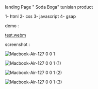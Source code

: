 
landing Page " Soda Boga" tunisian product

1- html 
2- css 
3- javascript
4- gsap

demo :


[test.webm](https://github.com/user-attachments/assets/925aa715-a9e1-4c9b-b8d7-57f0a9beb28b)



screenshot :


![Macbook-Air-127 0 0 1](https://github.com/user-attachments/assets/4f152b63-9a54-44e1-af8c-a7c56e5e8024)

![Macbook-Air-127 0 0 1 (1)](https://github.com/user-attachments/assets/e32b0f4f-298a-41e2-9edf-2332ea6ef7af)

![Macbook-Air-127 0 0 1 (2)](https://github.com/user-attachments/assets/87e93091-88ba-4c5f-96dc-fc87c12cc8f0)

![Macbook-Air-127 0 0 1 (3)](https://github.com/user-attachments/assets/fd1abb90-87c9-4067-8b61-3ad7a9b527f2)
